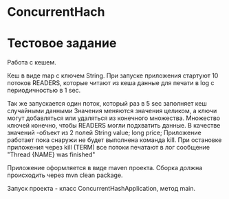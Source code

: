 # ConcurrentHach

# Тестовое задание

Работа с кешем.
 
Кеш в виде map c ключем String. 
При запуске приложения стартуют 10 потоков READERS, которые читают из кеша данные для печати в log с периодичностью в 1 sec. 
 
Так же запускается один поток, который раз в 5 sec заполняет кеш случайными данными 
Значения меняются значения целиком, а ключи могут добавляться или удаляться из конечного множества. Множество ключей конечно, чтобы READERS могли подхватить данные.
В качестве значений -объект из 2 полей 
String value;
long price; 
Приложение работает пока снаружи не будет выполнена команда kill. 
При остановке приложения через kill (TERM) все потоки печатают в лог cообщение "Thread {NAME} was finished"
 
Приложение оформляется в виде maven проекта. Сборка должна происходить через mvn clean package.

Запуск проекта - класс ConcurrentHashApplication, метод main.
